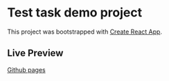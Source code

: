 # Test task demo project

This project was bootstrapped with [Create React App](https://github.com/facebook/create-react-app).

## Live Preview

[Github pages](https://valerii-frontend.github.io/account-list/)


